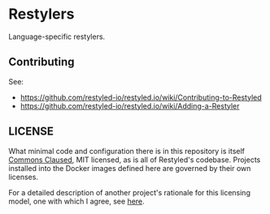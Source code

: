 # Restylers

Language-specific restylers.

## Contributing

See:

- https://github.com/restyled-io/restyled.io/wiki/Contributing-to-Restyled
- https://github.com/restyled-io/restyled.io/wiki/Adding-a-Restyler

## LICENSE

What minimal code and configuration there is in this repository is itself
[Commons Claused][cc], MIT licensed, as is all of Restyled's codebase. Projects
installed into the Docker images defined here are governed by their own
licenses.

For a detailed description of another project's rationale for this licensing
model, one with which I agree, see [here][level].

[cc]: https://commonsclause.com/
[level]: https://leveljournal.com/source-available-licensing
